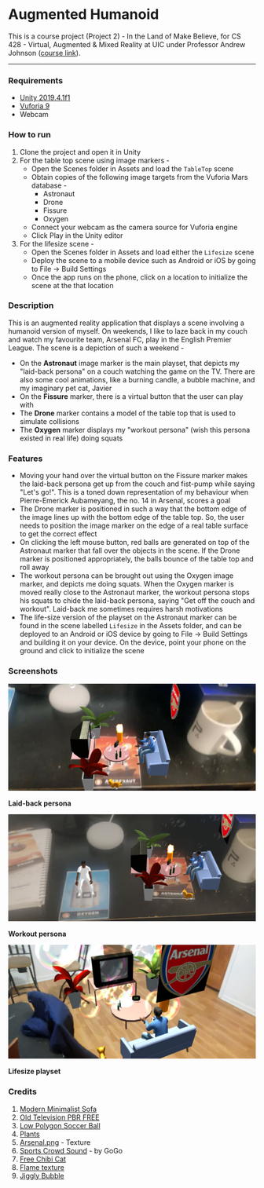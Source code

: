 # Augmented Humanoid

This is a course project (Project 2) - In the Land of Make Believe, for CS 428 - Virtual, Augmented & Mixed Reality at UIC under Professor Andrew Johnson ([course link](https://www.evl.uic.edu/aej/428/)). 

***

### Requirements

* [Unity 2019.4.1f1](https://unity3d.com/get-unity/download)
* [Vuforia 9](https://developer.vuforia.com/downloads/sdk)
* Webcam

### How to run

1. Clone the project and open it in Unity
2. For the table top scene using image markers -
    * Open the Scenes folder in Assets and load the ```TableTop``` scene
    * Obtain copies of the following image targets from the Vuforia Mars database - 
      * Astronaut
      * Drone
      * Fissure
      * Oxygen
    * Connect your webcam as the camera source for Vuforia engine
    * Click Play in the Unity editor
3. For the lifesize scene - 
    * Open the Scenes folder in Assets and load either the ```Lifesize``` scene
    * Deploy the scene to a mobile device such as Android or iOS by going to File -> Build Settings
    * Once the app runs on the phone, click on a location to initialize the scene at the that location
    
### Description

This is an augmented reality application that displays a scene involving a humanoid version of myself. On weekends, I like to laze back in my couch and watch my favourite team, Arsenal FC, play in the English Premier League. The scene is a depiction of such a weekend -
* On the **Astronaut** image marker is the main playset, that depicts my "laid-back persona" on a couch watching the game on the TV. There are also some cool animations, like a burning candle, a bubble machine, and my imaginary pet cat, Javier
* On the **Fissure** marker, there is a virtual button that the user can play with
* The **Drone** marker contains a model of the table top that is used to simulate collisions
* The **Oxygen** marker displays my "workout persona" (wish this persona existed in real life) doing squats

### Features

* Moving your hand over the virtual button on the Fissure marker makes the laid-back persona get up from the couch and fist-pump while saying "Let's go!". This is a toned down representation of my behaviour when Pierre-Emerick Aubameyang, the no. 14 in Arsenal, scores a goal
* The Drone marker is positioned in such a way that the bottom edge of the image lines up with the bottom edge of the table top. So, the user needs to position the image marker on the edge of a real table surface to get the correct effect
* On clicking the left mouse button, red balls are generated on top of the Astronaut marker that fall over the objects in the scene. If the Drone marker is positioned appropriately, the balls bounce of the table top and roll away
* The workout persona can be brought out using the Oxygen image marker, and depicts me doing squats. When the Oxygen marker is moved really close to the Astronaut marker, the workout persona stops his squats to chide the laid-back persona, saying "Get off the couch and workout". Laid-back me sometimes requires harsh motivations
* The life-size version of the playset on the Astronaut marker can be found in the scene labelled ```Lifesize``` in the Assets folder, and can be deployed to an Android or iOS device by going to File -> Build Settings and building it on your device. On the device, point your phone on the ground and click to initialize the scene

### Screenshots

![alt-text](readme_resources/screenshot-1.png)

__Laid-back persona__

![alt-text](readme_resources/screenshot-2.png)

__Workout persona__

![alt-text](readme_resources/screenshot-3.jpeg) 

__Lifesize playset__

### Credits

1. [Modern Minimalist Sofa](https://assetstore.unity.com/packages/3d/props/furniture/modern-minimalist-sofa-136398)
2. [Old Television PBR FREE](https://assetstore.unity.com/packages/3d/props/electronics/old-television-pbr-free-101886#content)
3. [Low Polygon Soccer Ball](https://assetstore.unity.com/packages/3d/low-polygon-soccer-ball-84382)
4. [Plants](https://assetstore.unity.com/packages/3d/vegetation/plants/plants-150261#content)
5. [Arsenal.png](https://en.wikipedia.org/wiki/Arsenal_F.C.) - Texture
6. [Sports Crowd Sound](http://soundbible.com/1881-Sports-Crowd.html) - by GoGo
7. [Free Chibi Cat](https://assetstore.unity.com/packages/3d/characters/animals/mammals/free-chibi-cat-165490#content)
8. [Flame texture](https://www.pexels.com/photo/fire-wallpaper-207353/)
9. [Jiggly Bubble](https://assetstore.unity.com/packages/vfx/particles/environment/jiggly-bubble-free-61236#content)
